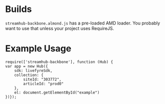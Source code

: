 # Builds

`streamhub-backbone.almond.js` has a pre-loaded AMD loader. You probably want to use that unless your project uses RequireJS.

# Example Usage

    require(['streamhub-backbone'], function (Hub) {
    var app = new Hub({
        sdk: livefyreSdk,
        collection: {
            siteId: "303772",
            articleId: "prod0"
        },
        el: document.getElementById("example")
    })});
